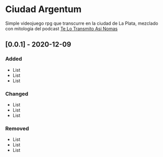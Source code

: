 # Ciudad Argentum
Simple videojuego rpg que transcurre en la ciudad de La Plata, mezclado con mitologia del podcast [Te Lo Transmito Asi Nomas](https://www.telotransmito.com/)

## [0.0.1] - 2020-12-09

### Added

- List
- List
- List

### Changed

- List
- List
- List

### Removed

- List
- List
- List